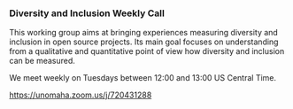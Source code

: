 ### Diversity and Inclusion Weekly Call

This working group aims at bringing experiences measuring diversity and inclusion in open source projects. Its main goal focuses on understanding from a qualitative and quantitative point of view how diversity and inclusion can be measured.

We meet weekly on Tuesdays between 12:00 and 13:00 US Central Time.

https://unomaha.zoom.us/j/720431288
